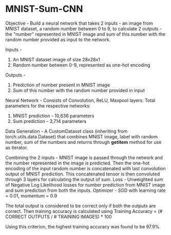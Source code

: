 # MNIST-Sum-CNN
Objective - Build a neural network that takes 2 inputs - an image from MNIST dataset, a random number between 0 to 9, to calculate 2 outputs - the "number" represented in MNIST image and sum of this number with the random number provided as input to the network.

Inputs - 
1. An MNIST dataset image of size 28x28x1
2. Random number between 0-9, represented as one-hot encoding

Outputs - 
1. Prediction of number present in MNIST image
2. Sum of this number with the random number provided in input

Neural Network - Consists of Convolution, ReLU, Maxpool layers. Total parameters for the respective networks:
1. MNIST prediction - 10,636 parameters
2. Sum prediction - 3,714 parameters

Data Generation - A CustomDataset class (inheriting from torch.utils.data.Dataset) that combines MNIST image, label with random number, sum of the numbers and returns through __getitem__ method for use as iterator.

Combining the 2 inputs - MNIST image is passed through the network and the number represented in the image is predicted. Then the one-hot encoding of the input random number is concatenated with last convolution output of MNIST prediction. This concatenated tensor is then convoluted through 3 layers for calculating the output of sum. 
Loss - Unweighted sum of Negative Log Likelihood losses for number prediction from MNIST image and sum prediction from both the inputs. 
Optimizer - SGD with learning rate = 0.01, momentum = 0.9

The total output is considered to be correct only if both the outputs are correct. Then training accuracy is calculated using 
Training Accuracy = (# CORRECT OUTPUTS / # TRAINING IMAGES) * 100

Using this criterion, the highest training accuracy was found to be 97.9%.
